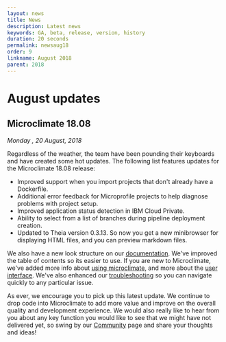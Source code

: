 ```yaml
---
layout: news
title: News
description: Latest news
keywords: GA, beta, release, version, history
duration: 20 seconds
permalink: newsaug18
order: 9
linkname: August 2018
parent: 2018
---
```


# August updates

## Microclimate 18.08

*Monday , 20 August, 2018*

Regardless of the weather, the team have been pounding their keyboards and have created some hot updates. The following list features updates for the Microclimate 18.08 release:

- Improved support when you import projects that don't already have a Dockerfile.
- Additional error feedback for Microprofile projects to help diagnose problems with project setup.
- Improved application status detection in IBM Cloud Private.
- Ability to select from a list of branches during pipeline deployment creation.
- Updated to Theia version 0.3.13. So now you get a new minibrowser for displaying HTML files, and you can preview markdown files.

We also have a new look structure on our [documentation](documentation). We've improved the table of contents so its easier to use. If you are new to Microclimate, we've added more info about [using microclimate](usingmicroclimate), and more about the [user interface](projectview). We've also enhanced our [troubleshooting](troubleshooting) so you can navigate quickly to any particular issue.

As ever, we encourage you to pick up this latest update. We continue to drop code into Microclimate to add more value and improve on the overall quality and development experience. We would also really like to hear from you about any key function you would like to see that we might have not delivered yet, so swing by our [Community](community) page and share your thoughts and ideas!
